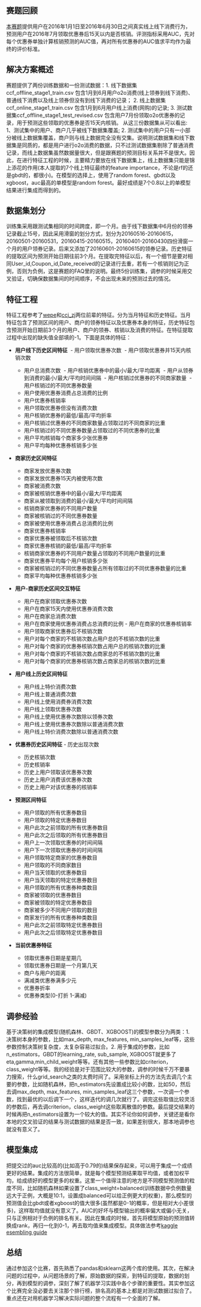 ## 赛题回顾
[本赛题](https://tianchi.aliyun.com/getStart/introduction.htm?spm=5176.100068.5678.1.357778d0VMd2XL&raceId=231593)提供用户在2016年1月1日至2016年6月30日之间真实线上线下消费行为，预测用户在2016年7月领取优惠券后15天以内是否核销。评测指标采用AUC，先对每个优惠券单独计算核销预测的AUC值，再对所有优惠券的AUC值求平均作为最终的评价标准。

## 解决方案概述
赛题提供了两份训练数据和一份测试数据：1. 线下数据集ccf_offline_stage1_train.csv 包含1月到6月用户o2o消费(线上领券到线下消费)、普通线下消费以及线上领券但没有到线下消费的记录； 2. 线上数据集ccf_online_stage1_train.csv 包含1月到6月用户线上消费(网购)的记录; 3. 测试数据集ccf_offline_stage1_test_revised.csv 包含用户7月份领取o2o优惠券的记录，用于预测这些领取的优惠券是否15天内核销。 
从这三份数据集从可以看出: 1、测试集中的用户、商户几乎被线下数据集覆盖; 2. 测试集中的用户只有一小部分被线上数据集覆盖，商户则与线上数据完全没有交集。说明测试数据集和线下数据集是同质的，都是用户进行o2o消费的数据，只不过测试数据集剔除了普通消费记录，而线上数据集虽然数据量很大，但是跟赛题的预测目标关系并不是很大。因此，在进行特征工程的时候，主要精力要放在线下数据集上，线上数据集只能是锦上添花的作用(本人提取的7个线上特征最终的feature importance，不论是rf的还是gbdt的，都很小)。在模型的选择上，使用了random forest、gbdt以及xgboost，auc最高的单模型是random forest。最好成绩是7个0.8以上的单模型结果进行集成而得到的。

## 数据集划分
训练集采用跟测试集相同的时间跨度，即一个月。由于线下数据集中6月份的领券记录截止15号，因此采用滑窗的划分方式，划分为20160516-20160615，20160501-20160531，20160415-20160515，20160401-20160430四份滑窗一个月的用户领券记录。后来又添加了20160601-20160615的领券记录。历史特征的提取区间为预测开始日期往前3个月。在提取完特征以后，有一个细节是要对相同User_id,Coupon_id,Date_received的记录进行去重，若有一个核销则记为正例，否则为负例，这是赛题的FAQ里的说明。最终5份训练集，调参的时候采用交叉验证，切确保数据集间的时间顺序，不会出现未来的预测过去的情况。

## 特征工程
特征工程参考了[wepe](https://github.com/wepe/O2O-Coupon-Usage-Forecast)和[ccj_zj](http://blog.csdn.net/ccj_ok/article/details/72675956)两位前辈的特征。分为当月特征和历史特征。当月特征包含了预测区间的用户、商户的领券特征以及优惠券本身的特征，历史特征包含预测开始日期前3个月的用户、商户的领券、核销以及消费的特征。在特征提取过程中出现的缺失值全部填的-1。下面是具体的特征：

- **用户线下历史区间特征**
  - 用户领取优惠券次数
  - 用户领取优惠券并15天内核销次数
  - 用户总消费次数
  - 用户核销优惠券中的最小/最大/平均距离
  - 用户从领券到消费的最小/最大/平均时间间隔
  - 用户核销过优惠券的不同商家数量
  - 用户核销过的不同优惠券数量
  - 用户使用优惠券消费占总消费的比例
  - 用户优惠券核销率
  - 用户领取优惠券但没有消费次数
  - 用户核销优惠券的最低/最高/平均折率
  - 用户核销过优惠券的不同商家数量占领取过的不同商家的比重
  - 用户核销过的不同优惠券数量占领取过的不同优惠券的比重
  - 用户平均核销每个商家多少张优惠券
  - 用户平均每种优惠券核销多少张

- **商家历史区间特征**
  - 商家发放优惠券次数
  - 商家发放优惠券15天内被使用次数
  - 商家被消费次数
  - 商家被核销优惠券中的最小/最大/平均距离
  - 商家从被领取到消费的最小/最大/平均时间间隔
  - 核销商家优惠券的不同用户数量
  - 商家被核销过的不同优惠券数量
  - 商家被使用优惠券消费占总消费的比例
  - 商家优惠券核销率
  - 商家优惠券被领取后不核销次数
  - 商家优惠券核销的最低/最高/平均折率
  - 核销商家优惠券的不同用户数量占领取的不同用户数量的比重
  - 商家优惠券平均每个用户核销多少张
  - 商家被核销过的不同优惠券数量占所有领取过的不同优惠券数量的比重
  - 商家平均每种优惠券核销多少张

- **用户-商家历史区间交互特征**
  - 用户在商家领取优惠券次数
  - 用户在商家15天内使用优惠券消费次数
  - 用户在商家总消费次数
  - 用户在商家使用优惠券消费占总消费的比例  - 用户在商家的优惠券核销率
  - 用户领取商家优惠券后不核销次数
  - 用户对每个商家的不核销次数占用户总的不核销次数的比重
  - 用户对每个商家的优惠券核销次数占用户总的核销次数的比重
  - 用户对每个商家的不核销次数占商家总的不核销次数的比重
  - 用户对每个商家的优惠券核销次数占商家总的核销次数的比重

- **用户线上历史区间特征**
  - 用户线上特价消费次数
  - 用户线上普通消费次数
  - 用户线上使用消费券消费次数
  - 用户线上领取优惠券次数
  - 用户线上使用优惠券次数除以领券次数
  - 用户线上使用优惠券次数除以普通消费次数
  - 用户线上特价消费次数除以普通消费次数

- **优惠券历史区间特征**  - 历史出现次数
  - 历史核销次数
  - 历史核销率
  - 历史上用户领取该优惠券次数
  - 历史上用户消费该优惠券次数
  - 历史上用户对该优惠券的核销率
 
- **预测区间特征**
  - 用户领取的所有优惠券数目
  - 用户领取的特定优惠券数目
  - 用户此次之前领取的所有优惠券数目
  - 用户此次之后领取的所有优惠券数目
  - 用户上一次领取优惠券的时间间隔
  - 用户下一次领取优惠券的时间间隔
  - 用户领取特定商家的优惠券数目
  - 用户领取的不同商家数目
  - 用户当天领取的优惠券数目
  - 用户当天领取的特定优惠券数目
  - 用户领取的所有优惠券种类数目
  - 商家被领取的优惠券数目
  - 商家被领取的特定优惠券数目
  - 商家被多少不同用户领取的数目
  - 商家发行的所有优惠券种类数目
  - 用户此次之前领取特定优惠券数目
  - 用户此次之后领取特定优惠券数目

- **当前优惠券特征**
  - 领取优惠券日期是星期几
  - 领取优惠券日期是一个月第几天
  - 商户与用户的距离
  - 满减类优惠券满多少元
  - 优惠券折率
  - 优惠券类型(0-打折 1-满减)

## 调参经验
基于决策树的集成模型(随机森林、GBDT、XGBOOST)的模型参数分为两类：1. 决策树本身的参数，比如max_depth, max_features, min_samples_leaf等，这些参数控制决策树复杂度，太复杂容易过拟合。2. 用于集成的参数，比如n_estimators，GBDT的learning_rate, sub_sample, XGBOOST就更多了eta,gamma,min_child_weight等等。还有其他一些参数比如criterion，class_weight等等。我的经验是对于范围比较大的参数，调参的时候千万不要暴力搜索，什么grid_search之类的太费时间了。采用坐标上升的方法先去调几个主要的参数，比如随机森林，把n_estimators先设置成比较小的数，比如50，然后去调max_depth, max_features, min_samples_leaf这三个参数，一次调一个参数，找到最优的以后调下一个，这样迭代的调几次就行了。调完这些取值比较灵活的参数后，再去调criterion，class_weight这些取离散值的参数。最后提交结果的时候再把n_estimators设置为一个较大的值。其实不论你如何调参，关键还是看你本地的交叉验证的结果与测试数据的结果是否一致，如果差别很大，那本地调参也就没有意义了。

## 模型集成
把提交过的auc比较高的(比如高于0.79的)结果保存起来，可以用于集成一个成绩更好的结果。集成的方法很简单，就是每个模型预测结果取平均值，或者加权平均，给成绩好的模型更多的权重。这里一个值得注意的地方是不同模型预测值的粒度不同，比如随机森林如果设置了class_weight=balanced(训练数据中负例数量远大于正例，大概是10:1，设置成balanced可以给正例更大的权重)，那么模型的预测值会比gbdt或者xgboost的值大很多(虽然都是0-1的概率，但是相对大小差很多)，这样取均值就没有意义了。AUC的好坏与模型输出的概率偏大或偏小无关，只与正例相对于负例的排名有关。因此在集成的时候，首先将模型原始的预测值转换成rank，再归一化到0-1，再去取均值来集成模型。具体做法参考[kaggle esembling guide](https://mlwave.com/kaggle-ensembling-guide/)

## 总结
通过参加这个比赛，首先熟悉了pandas和sklearn这两个库的使用。其次，在解决问题的过程中，从问题场景的了解，原始数据的探索，到特征的提取，数据的划分，再到模型的调参，深刻了解了机器学习实践中各个步骤的重要性。其实参加这个比赛完全没必要去关注那个排行榜，排名高的基本上都是对测试数据过拟合了。重点还在对用机器学习解决实际问题的整个流程有一个全面的了解。
